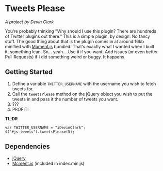 # Tweets Please
_A project by Devin Clark_

You're probably thinking "Why should I use this plugin? There are hundreds of Twitter plugins out there." This is a simple plugin, by design. No fancy stuff. The good thing about that is the plugin comes in at around 16kb minified with [Moment.js](https://github.com/timrwood/moment) bundled. That's exactly what I wanted when I built it, something lean. So… yeah… Use it if you want. Add issues (or even better Pull Requests) if I did something weird or buggy. It happens.

## Getting Started

1. Define a variable `TWITTER_USERNAME` with the username you wish to fetch tweets for.
2. Call the `tweetsPlease` method on the jQuery object you wish to put the tweets in and pass it the number of tweets you want.
3. ???
4. PROFIT!

**TL;DR**

    var TWITTER_USERNAME = "iDevinClark";
    $("#js-tweets").tweetsPlease(5);
    
## Dependencies
* [jQuery](http://jquery.com)
* [Moment.js](https://github.com/timrwood/moment) (included in index.min.js)